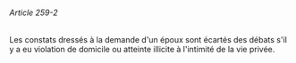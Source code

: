 ###### Article 259-2

Les constats dressés à la demande d'un époux sont écartés des débats s'il y a eu violation de domicile ou atteinte illicite à l'intimité de la vie privée.

